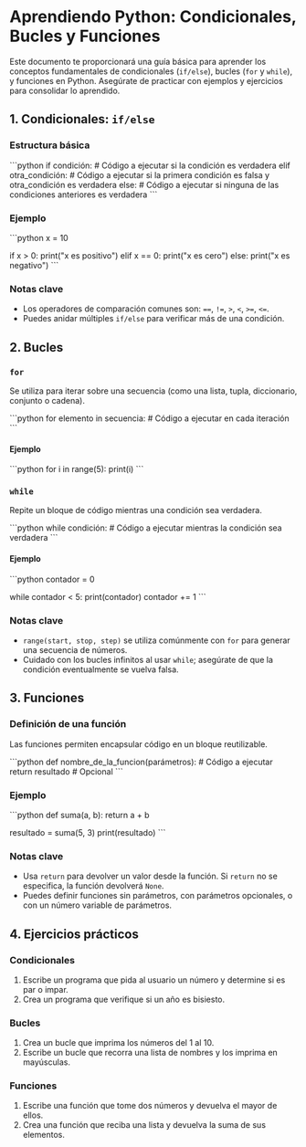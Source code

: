# Aprendiendo Python: Condicionales, Bucles y Funciones

Este documento te proporcionará una guía básica para aprender los conceptos fundamentales de condicionales (`if/else`), bucles (`for` y `while`), y funciones en Python. Asegúrate de practicar con ejemplos y ejercicios para consolidar lo aprendido.

## 1. Condicionales: `if/else`

### Estructura básica

\```python
if condición:
    # Código a ejecutar si la condición es verdadera
elif otra_condición:
    # Código a ejecutar si la primera condición es falsa y otra_condición es verdadera
else:
    # Código a ejecutar si ninguna de las condiciones anteriores es verdadera
\```

### Ejemplo

\```python
x = 10

if x > 0:
    print("x es positivo")
elif x == 0:
    print("x es cero")
else:
    print("x es negativo")
\```

### Notas clave
- Los operadores de comparación comunes son: `==`, `!=`, `>`, `<`, `>=`, `<=`.
- Puedes anidar múltiples `if/else` para verificar más de una condición.

## 2. Bucles

### `for`

Se utiliza para iterar sobre una secuencia (como una lista, tupla, diccionario, conjunto o cadena).

\```python
for elemento in secuencia:
    # Código a ejecutar en cada iteración
\```

#### Ejemplo

\```python
for i in range(5):
    print(i)
\```

### `while`

Repite un bloque de código mientras una condición sea verdadera.

\```python
while condición:
    # Código a ejecutar mientras la condición sea verdadera
\```

#### Ejemplo

\```python
contador = 0

while contador < 5:
    print(contador)
    contador += 1
\```

### Notas clave
- `range(start, stop, step)` se utiliza comúnmente con `for` para generar una secuencia de números.
- Cuidado con los bucles infinitos al usar `while`; asegúrate de que la condición eventualmente se vuelva falsa.

## 3. Funciones

### Definición de una función

Las funciones permiten encapsular código en un bloque reutilizable.

\```python
def nombre_de_la_funcion(parámetros):
    # Código a ejecutar
    return resultado  # Opcional
\```

### Ejemplo

\```python
def suma(a, b):
    return a + b

resultado = suma(5, 3)
print(resultado)
\```

### Notas clave
- Usa `return` para devolver un valor desde la función. Si `return` no se especifica, la función devolverá `None`.
- Puedes definir funciones sin parámetros, con parámetros opcionales, o con un número variable de parámetros.

## 4. Ejercicios prácticos

### Condicionales
1. Escribe un programa que pida al usuario un número y determine si es par o impar.
2. Crea un programa que verifique si un año es bisiesto.

### Bucles
1. Crea un bucle que imprima los números del 1 al 10.
2. Escribe un bucle que recorra una lista de nombres y los imprima en mayúsculas.

### Funciones
1. Escribe una función que tome dos números y devuelva el mayor de ellos.
2. Crea una función que reciba una lista y devuelva la suma de sus elementos.

